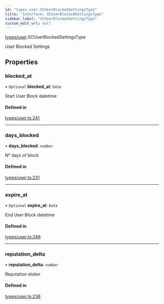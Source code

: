 ```yaml
---
id: "types_user.SCUserBlockedSettingsType"
title: "Interface: SCUserBlockedSettingsType"
sidebar_label: "SCUserBlockedSettingsType"
custom_edit_url: null
---
```


[types/user](../modules/types_user).SCUserBlockedSettingsType

User Blocked Settings

## Properties

### blocked\_at

• `Optional` **blocked\_at**: `Date`

Start User Block datetime

#### Defined in

[types/user.ts:241](https://github.com/selfcommunity/community-ui/blob/009afd8/packages/sc-core/src/types/user.ts#L241)

___

### days\_blocked

• **days\_blocked**: `number`

N° days of block

#### Defined in

[types/user.ts:231](https://github.com/selfcommunity/community-ui/blob/009afd8/packages/sc-core/src/types/user.ts#L231)

___

### expire\_at

• `Optional` **expire\_at**: `Date`

End User Block datetime

#### Defined in

[types/user.ts:246](https://github.com/selfcommunity/community-ui/blob/009afd8/packages/sc-core/src/types/user.ts#L246)

___

### reputation\_delta

• **reputation\_delta**: `number`

Reputation stolen

#### Defined in

[types/user.ts:236](https://github.com/selfcommunity/community-ui/blob/009afd8/packages/sc-core/src/types/user.ts#L236)
